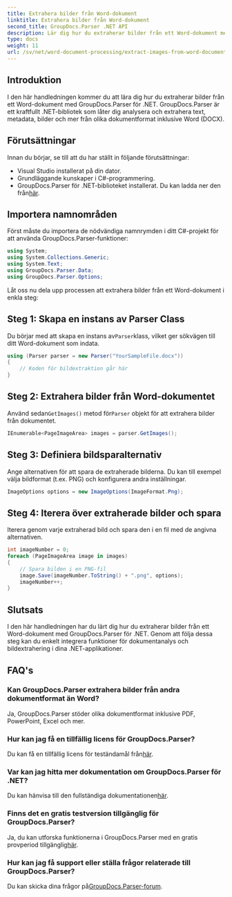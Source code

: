 ```yaml
---
title: Extrahera bilder från Word-dokument
linktitle: Extrahera bilder från Word-dokument
second_title: GroupDocs.Parser .NET API
description: Lär dig hur du extraherar bilder från ett Word-dokument med GroupDocs.Parser för .NET. Den här handledningen ger steg-för-steg-vägledning för att integrera bild i ditt .NET.
type: docs
weight: 11
url: /sv/net/word-document-processing/extract-images-from-word-document/
---
```

## Introduktion
I den här handledningen kommer du att lära dig hur du extraherar bilder från ett Word-dokument med GroupDocs.Parser för .NET. GroupDocs.Parser är ett kraftfullt .NET-bibliotek som låter dig analysera och extrahera text, metadata, bilder och mer från olika dokumentformat inklusive Word (DOCX).
## Förutsättningar
Innan du börjar, se till att du har ställt in följande förutsättningar:
- Visual Studio installerat på din dator.
- Grundläggande kunskaper i C#-programmering.
- GroupDocs.Parser för .NET-biblioteket installerat. Du kan ladda ner den från[här](https://releases.groupdocs.com/parser/net/).
## Importera namnområden
Först måste du importera de nödvändiga namnrymden i ditt C#-projekt för att använda GroupDocs.Parser-funktioner:
```csharp
using System;
using System.Collections.Generic;
using System.Text;
using GroupDocs.Parser.Data;
using GroupDocs.Parser.Options;
```
Låt oss nu dela upp processen att extrahera bilder från ett Word-dokument i enkla steg:
## Steg 1: Skapa en instans av Parser Class
 Du börjar med att skapa en instans av`Parser`klass, vilket ger sökvägen till ditt Word-dokument som indata.
```csharp
using (Parser parser = new Parser("YourSampleFile.docx"))
{
    // Koden för bildextraktion går här
}
```
## Steg 2: Extrahera bilder från Word-dokumentet
 Använd sedan`GetImages()` metod för`Parser` objekt för att extrahera bilder från dokumentet.
```csharp
IEnumerable<PageImageArea> images = parser.GetImages();
```
## Steg 3: Definiera bildsparalternativ
Ange alternativen för att spara de extraherade bilderna. Du kan till exempel välja bildformat (t.ex. PNG) och konfigurera andra inställningar.
```csharp
ImageOptions options = new ImageOptions(ImageFormat.Png);
```
## Steg 4: Iterera över extraherade bilder och spara
Iterera genom varje extraherad bild och spara den i en fil med de angivna alternativen.
```csharp
int imageNumber = 0;
foreach (PageImageArea image in images)
{
    // Spara bilden i en PNG-fil
    image.Save(imageNumber.ToString() + ".png", options);
    imageNumber++;
}
```
## Slutsats
I den här handledningen har du lärt dig hur du extraherar bilder från ett Word-dokument med GroupDocs.Parser för .NET. Genom att följa dessa steg kan du enkelt integrera funktioner för dokumentanalys och bildextrahering i dina .NET-applikationer.

## FAQ's
### Kan GroupDocs.Parser extrahera bilder från andra dokumentformat än Word?
Ja, GroupDocs.Parser stöder olika dokumentformat inklusive PDF, PowerPoint, Excel och mer.
### Hur kan jag få en tillfällig licens för GroupDocs.Parser?
 Du kan få en tillfällig licens för teständamål från[här](https://purchase.groupdocs.com/temporary-license/).
### Var kan jag hitta mer dokumentation om GroupDocs.Parser för .NET?
 Du kan hänvisa till den fullständiga dokumentationen[här](https://reference.groupdocs.com/parser/net/).
### Finns det en gratis testversion tillgänglig för GroupDocs.Parser?
 Ja, du kan utforska funktionerna i GroupDocs.Parser med en gratis provperiod tillgänglig[här](https://releases.groupdocs.com/).
### Hur kan jag få support eller ställa frågor relaterade till GroupDocs.Parser?
 Du kan skicka dina frågor på[GroupDocs.Parser-forum](https://forum.groupdocs.com/c/parser/17).